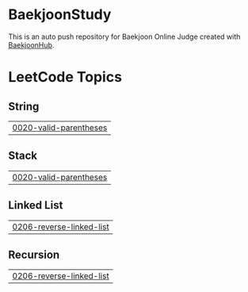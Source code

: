 # BaekjoonStudy
This is an auto push repository for Baekjoon Online Judge created with [BaekjoonHub](https://github.com/BaekjoonHub/BaekjoonHub).

<!---LeetCode Topics Start-->
# LeetCode Topics
## String
|  |
| ------- |
| [0020-valid-parentheses](https://github.com/UiHyeon-Kim/BaekjoonStudy/tree/master/0020-valid-parentheses) |
## Stack
|  |
| ------- |
| [0020-valid-parentheses](https://github.com/UiHyeon-Kim/BaekjoonStudy/tree/master/0020-valid-parentheses) |
## Linked List
|  |
| ------- |
| [0206-reverse-linked-list](https://github.com/UiHyeon-Kim/BaekjoonStudy/tree/master/0206-reverse-linked-list) |
## Recursion
|  |
| ------- |
| [0206-reverse-linked-list](https://github.com/UiHyeon-Kim/BaekjoonStudy/tree/master/0206-reverse-linked-list) |
<!---LeetCode Topics End-->